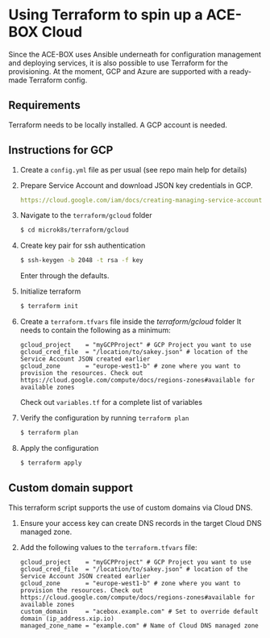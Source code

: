# Using Terraform to spin up a ACE-BOX Cloud 

Since the ACE-BOX uses Ansible underneath for configuration management and deploying services, it is also possible to use Terraform for the provisioning.
At the moment, GCP and Azure are supported with a ready-made Terraform config.

## Requirements

Terraform needs to be locally installed.
A GCP account is needed.

## Instructions for GCP

1. Create a `config.yml` file as per usual (see repo main help for details)
1. Prepare Service Account and download JSON key credentials in GCP.

    ```yaml
    https://cloud.google.com/iam/docs/creating-managing-service-accounts
    ```

1. Navigate to the `terraform/gcloud` folder

    ```bash
    $ cd microk8s/terraform/gcloud
    ```

1. Create key pair for ssh authentication

    ```bash
    $ ssh-keygen -b 2048 -t rsa -f key
    ```

    Enter through the defaults.

1. Initialize terraform

    ```bash
    $ terraform init
    ```

1. Create a `terraform.tfvars` file inside the *terraform/gcloud* folder
   It needs to contain the following as a minimum:

    ```hcl
    gcloud_project    = "myGCPProject" # GCP Project you want to use
    gcloud_cred_file  = "/location/to/sakey.json" # location of the Service Account JSON created earlier
    gcloud_zone       = "europe-west1-b" # zone where you want to provision the resources. Check out https://cloud.google.com/compute/docs/regions-zones#available for available zones
    ```

    Check out `variables.tf` for a complete list of variables

1. Verify the configuration by running `terraform plan`

    ```bash
    $ terraform plan
    ```

1. Apply the configuration

    ```bash
    $ terraform apply
    ```

## Custom domain support

This terraform script supports the use of custom domains via Cloud DNS.

1. Ensure your access key can create DNS records in the target Cloud DNS managed zone.

1. Add the following values to the `terraform.tfvars` file:

    ```hcl
    gcloud_project    = "myGCPProject" # GCP Project you want to use
    gcloud_cred_file  = "/location/to/sakey.json" # location of the Service Account JSON created earlier
    gcloud_zone       = "europe-west1-b" # zone where you want to provision the resources. Check out https://cloud.google.com/compute/docs/regions-zones#available for available zones
    custom_domain     = "acebox.example.com" # Set to override default domain (ip_address.xip.io)
    managed_zone_name = "example.com" # Name of Cloud DNS managed zone
    ```
